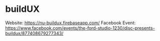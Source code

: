 # buildUX

Website: https://nu-buildux.firebaseapp.com/
Facebook Event: https://www.facebook.com/events/the-ford-studio-1230/disc-presents-buildux/877408679277343/

